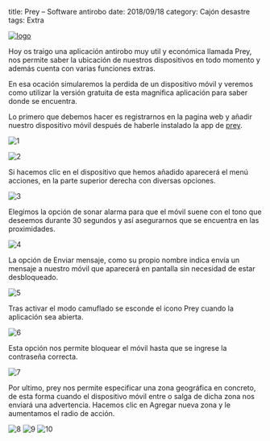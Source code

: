 title: Prey – Software antirobo
date: 2018/09/18
category: Cajón desastre
tags: Extra

[![logo](imagenes/logop.png)](https://preyproject.com/)

Hoy os traigo una aplicación antirobo muy util y económica llamada Prey, nos permite saber la ubicación de nuestros dispositivos en todo momento y además cuenta con varias funciones extras.

En esa ocación simularemos la perdida de un dispositivo móvil y veremos como utilizar la versión gratuita de esta magnifica aplicación para saber donde se encuentra.

Lo primero que debemos hacer es registrarnos en la pagina web y añadir nuestro dispositivo móvil después de haberle instalado la app de [prey](https://preyproject.com/).

![1](imagenes/p1.png)

![2](imagenes/p2.png)

Si hacemos clic en el dispositivo que hemos añadido aparecerá el menú acciones, en la parte superior derecha con diversas opciones.

![3](imagenes/p3.png)

Elegimos la opción de sonar alarma para que el móvil suene con el tono que deseemos durante 30 segundos y así asegurarnos que se encuentra en las proximidades.

![4](imagenes/p4.png)

La opción de Enviar mensaje, como su propio nombre indica envía un mensaje a nuestro móvil que aparecerá en pantalla sin necesidad de estar desbloqueado.

![5](imagenes/p5.png)

Tras activar el modo camuflado se esconde el icono Prey cuando la aplicación sea abierta.

![6](imagenes/p6.png)

Esta opción nos permite bloquear el móvil hasta que se ingrese la contraseña correcta.

![7](imagenes/p7.png)

Por ultimo, prey nos permite especificar una zona geográfica en concreto, de esta forma cuando el dispositivo móvil entre o salga de dicha zona nos enviará una advertencia. Hacemos clic en Agregar nueva zona y le aumentamos el radio de acción.

![8](imagenes/p8.png)
![9](imagenes/p9.png)
![10](imagenes/p10.png)
